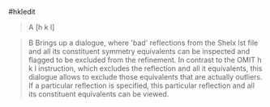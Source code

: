 #hkledit

>A [h k l]

>B Brings up a dialogue, where 'bad' reflections from the Shelx lst file and all its constituent symmetry equivalents can be inspected and flagged to be excluded from the refinement.
In contrast to the OMIT h k l instruction, which  excludes the reflection and all it equivalents, this dialogue allows to exclude those equivalents that are actually outliers.
If a particular reflection is specified, this particular reflection and all its constituent equivalents can be viewed.
